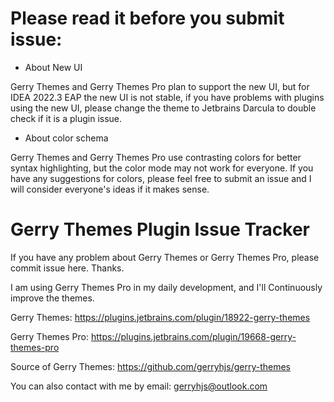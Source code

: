 # Please read it before you submit issue:

* About New UI 

Gerry Themes and Gerry Themes Pro plan to support the new UI, but for IDEA 2022.3 EAP the new UI is not stable, if you have problems with plugins using the new UI, please change the theme to Jetbrains Darcula to double check if it is a plugin issue.

* About color schema

Gerry Themes and Gerry Themes Pro use contrasting colors for better syntax highlighting, but the color mode may not work for everyone. If you have any suggestions for colors, please feel free to submit an issue and I will consider everyone's ideas if it makes sense.


# Gerry Themes Plugin Issue Tracker

If you have any problem about Gerry Themes or Gerry Themes Pro, please commit issue here. Thanks.

I am using Gerry Themes Pro in my daily development, and I'll Continuously improve the themes.

Gerry Themes: https://plugins.jetbrains.com/plugin/18922-gerry-themes

Gerry Themes Pro: https://plugins.jetbrains.com/plugin/19668-gerry-themes-pro

Source of Gerry Themes: https://github.com/gerryhjs/gerry-themes

You can also contact with me by email: gerryhjs@outlook.com
